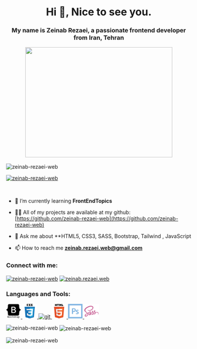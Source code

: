 <h1 align="center">Hi 👋, Nice to see you.</h1>
<h3 align="center">My name is Zeinab Rezaei, a passionate frontend developer from Iran, Tehran</h3>
<p align="center"><img width="400px" height="300px" src="https://user-images.githubusercontent.com/121185931/216372737-2ed05e76-9e76-4ac0-a78d-d6ab3135597b.gif"/>

<p align="left"> <img src="https://komarev.com/ghpvc/?username=zeinab-rezaei-web&label=Profile%20views&color=0e75b6&style=flat" alt="zeinab-rezaei-web" /> </p>

<p align="left"> <a href="https://github.com/ryo-ma/github-profile-trophy"><img src="https://github-profile-trophy.vercel.app/?username=zeinab-rezaei-web" alt="zeinab-rezaei-web" /></a> </p>

<p align="left"> <a href="https://twitter.com/" target="blank"><img src="https://img.shields.io/twitter/follow/?logo=twitter&style=for-the-badge" alt="" /></a> </p>

- 🌱 I’m currently learning **FrontEndTopics**

- 👨‍💻 All of my projects are available at my github: [https://github.com/zeinab-rezaei-web](https://github.com/zeinab-rezaei-web)

- 💬 Ask me about **HTML5, CSS3, SASS, Bootstrap, Tailwind , JavaScript 

- 📫 How to reach me **zeinab.rezaei.web@gmail.com**

<h3 align="left">Connect with me:</h3>
<p align="left">
<a href="https://linkedin.com/in/zeinab-rezaei-web" target="blank"><img align="center" src="https://raw.githubusercontent.com/rahuldkjain/github-profile-readme-generator/master/src/images/icons/Social/linked-in-alt.svg" alt="zeinab-rezaei-web" height="30" width="40" /></a>
<a href="https://instagram.com/zeinab.rezaei.web" target="blank"><img align="center" src="https://raw.githubusercontent.com/rahuldkjain/github-profile-readme-generator/master/src/images/icons/Social/instagram.svg" alt="zeinab.rezaei.web" height="30" width="40" /></a>
</p>

<h3 align="left">Languages and Tools:</h3>

<p align="left"> <a href="https://getbootstrap.com" target="_blank" rel="noreferrer"> <img src="https://raw.githubusercontent.com/devicons/devicon/master/icons/bootstrap/bootstrap-plain-wordmark.svg" alt="bootstrap" width="40" height="40"/> </a> <a href="https://www.w3schools.com/css/" target="_blank" rel="noreferrer"> <img src="https://raw.githubusercontent.com/devicons/devicon/master/icons/css3/css3-original-wordmark.svg" alt="css3" width="40" height="40"/> </a> <a href="https://git-scm.com/" target="_blank" rel="noreferrer"> <img src="https://www.vectorlogo.zone/logos/git-scm/git-scm-icon.svg" alt="git" width="40" height="40"/> </a> <a href="https://www.w3.org/html/" target="_blank" rel="noreferrer"> <img src="https://raw.githubusercontent.com/devicons/devicon/master/icons/html5/html5-original-wordmark.svg" alt="html5" width="40" height="40"/> </a> <a href="https://www.photoshop.com/en" target="_blank" rel="noreferrer"> <img src="https://raw.githubusercontent.com/devicons/devicon/master/icons/photoshop/photoshop-line.svg" alt="photoshop" width="40" height="40"/> </a> </a> <a href="https://sass-lang.com" target="_blank" rel="noreferrer"> <img src="https://raw.githubusercontent.com/devicons/devicon/master/icons/sass/sass-original.svg" alt="sass" width="40" height="40"/> </a> </p>

<p><img align="left" src="https://github-readme-stats.vercel.app/api/top-langs?username=zeinab-rezaei-web&show_icons=true&locale=en&layout=compact" alt="zeinab-rezaei-web" /></p>

<p>&nbsp;<img align="center" src="https://github-readme-stats.vercel.app/api?username=zeinab-rezaei-web&show_icons=true&locale=en" alt="zeinab-rezaei-web" /></p>

<p><img align="center" src="https://github-readme-streak-stats.herokuapp.com/?user=zeinab-rezaei-web&" alt="zeinab-rezaei-web" /></p>

